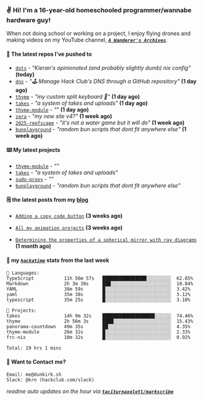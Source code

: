 ### ✌️ Hi! I'm a 16-year-old homeschooled programmer/wannabe hardware guy!

When not doing school or working on a project, I enjoy flying drones and making videos on my YouTube channel, [**_`A Wanderer's Archives`_**](https://youtube.com/@wanderer.archives).

#### 👷 The latest repos I've pushed to

- [`dots`](https://github.com/taciturnaxolotl/dots) - _"Kieran's opinionated (and probably slightly dumb) nix config"_ **(today)**
- [`dns`](https://github.com/hackclub/dns) - _"🕹 Manage Hack Club's DNS through a GitHub repository"_ **(1 day ago)**
- [`thyme`](https://github.com/taciturnaxolotl/thyme) - _"my custom split keyboard 🫶"_ **(1 day ago)**
- [`takes`](https://github.com/taciturnaxolotl/takes) - _"a system of takes and uploads"_ **(1 day ago)**
- [`thyme-module`](https://github.com/taciturnaxolotl/thyme-module) - _""_ **(1 day ago)**
- [`zera`](https://github.com/taciturnaxolotl/zera) - _"my new site v4?"_ **(1 week ago)**
- [`2025-reefscape`](https://github.com/df1317/2025-reefscape) - _"it's not a water game but it will do"_ **(1 week ago)**
- [`bunplayground`](https://github.com/taciturnaxolotl/bunplayground) - _"random bun scripts that dont fit anywhere else"_ **(1 week ago)**

#### ⌨️ My latest projects

- [`thyme-module`](https://github.com/taciturnaxolotl/thyme-module) - _""_
- [`takes`](https://github.com/taciturnaxolotl/takes) - _"a system of takes and uploads"_
- [`sudo-proxy`](https://github.com/taciturnaxolotl/sudo-proxy) - _""_
- [`bunplayground`](https://github.com/taciturnaxolotl/bunplayground) - _"random bun scripts that dont fit anywhere else"_

#### 🗒️ the latest posts from my [blog](https://dunkirk.sh)

- [`Adding a copy code button`](https://dunkirk.sh/blog/adding-a-copy-button/) **(3 weeks ago)**

- [`All my animation projects`](https://dunkirk.sh/blog/my-animations/) **(3 weeks ago)**

- [`Determining the properties of a spherical mirror with ray diagrams`](https://dunkirk.sh/blog/spherical-ray-diagrams/) **(1 month ago)**



#### 📡 my [_`hackatime`_](https://waka.hackclub.com) stats from the last week

```text
💾 Languages:
TypeScript           11h 56m 57s   ████████████████░░░░░░░░░  62.85%
Markdown             2h 3m 38s     ███░░░░░░░░░░░░░░░░░░░░░░  10.84%
YAML                 38m 59s       █░░░░░░░░░░░░░░░░░░░░░░░░  3.42%
yaml                 35m 38s       █░░░░░░░░░░░░░░░░░░░░░░░░  3.12%
typescript           35m 25s       █░░░░░░░░░░░░░░░░░░░░░░░░  3.10%

💼 Projects:
takes                14h 9m 32s    ███████████████████░░░░░░  74.46%
thyme                2h 56m 3s     ████░░░░░░░░░░░░░░░░░░░░░  15.43%
panorama-countdown   49m 35s       ██░░░░░░░░░░░░░░░░░░░░░░░  4.35%
thyme-module         26m 32s       █░░░░░░░░░░░░░░░░░░░░░░░░  2.33%
frc-nix              10m 32s       █░░░░░░░░░░░░░░░░░░░░░░░░  0.92%

Total: 19 hrs 1 mins
```

#### 📮 Want to Contact me?

```text
Email: me@dunkirk.sh
Slack: @krn (hackclub.com/slack)
```

_readme auto updates on the hour via [**`taciturnaxolotl/markscribe`**](https://github.com/taciturnaxolotl/markscribe)_
